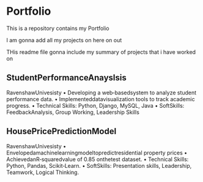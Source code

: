 # Portfolio
This is a repository contains my Portfolio

I am gonna add all my projects on here on out

THis readme file gonna include my summary of projects that i have worked on 

## StudentPerformanceAnayslsis
 RavenshawUnivesisty
 • Developing a web‑basedsystem to analyze student performance data.
 • Implementeddatavisualization tools to track academic progress.
 • Technical Skills: Python, Django, MySQL, Java
 • SoftSkills: FeedbackAnalysis, Group Working, Leadership Skills

## HousePricePredictionModel
 RavenshawUnivesisty
 • Envelopedamachinelearningmodeltopredictresidential property prices
 • AchievedanR‑squaredvalue of 0.85 onthetest dataset.
 • Technical Skills: Python, Pandas, Scikit‑Learn.
 • SoftSkills: Presentation skills, Leadership, Teamwork, Logical Thinking.